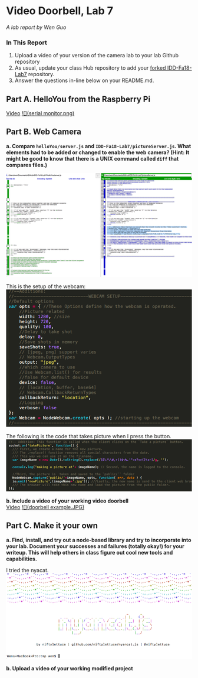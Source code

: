 # Video Doorbell, Lab 7

*A lab report by Wen Guo*

### In This Report

1. Upload a video of your version of the camera lab to your lab Github repository
1. As usual, update your class Hub repository to add your [forked IDD-Fa18-Lab7](/FAR-Lab/IDD-Fa18-Lab7) repository.
1. Answer the questions in-line below on your README.md.

## Part A. HelloYou from the Raspberry Pi

[Video](https://youtu.be/me-7qpGVxWo)
[![](serial monitor.png)](https://youtu.be/me-7qpGVxWo)


## Part B. Web Camera

**a. Compare `helloYou/server.js` and `IDD-Fa18-Lab7/pictureServer.js`. What elements had to be added or changed to enable the web camera? (Hint: It might be good to know that there is a UNIX command called `diff` that compares files.)**

![](diff.png)

This is the setup of the webcam: 
![](webcam_setup.png)


The following is the code that takes picture when I press the button. 
![](camera_code.png)

**b. Include a video of your working video doorbell**
<br>
[Video](https://www.youtube.com/watch?v=w1Jryqgt8Us)
[![](doorbell example.JPG)](https://www.youtube.com/watch?v=w1Jryqgt8Us)

## Part C. Make it your own

**a. Find, install, and try out a node-based library and try to incorporate into your lab. Document your successes and failures (totally okay!) for your writeup. This will help others in class figure out cool new tools and capabilities.**

I tried the nyacat. 
![](nyancat.png)


**b. Upload a video of your working modified project**
